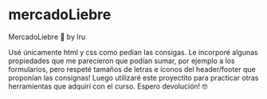 # mercadoLiebre
MercadoLiebre 🐇 
by Iru


Usé únicamente html y css como pedían las consigas.
Le incorporé algunas propiedades que me parecieron que podían sumar, por ejemplo a los formularios, 
pero respeté tamaños de letras e íconos del header/footer que proponían las consignas!
Luego utilizaré este proyectito para practicar otras herramientas que adquirí con el curso. 
Espero devolución!
:nerd_face:



 
